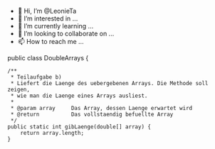 - 👋 Hi, I’m @LeonieTa
- 👀 I’m interested in ...
- 🌱 I’m currently learning ...
- 💞️ I’m looking to collaborate on ...
- 📫 How to reach me ...

<!---
LeonieTa/LeonieTa is a ✨ special ✨ repository because its `README.md` (this file) appears on your GitHub profile.
You can click the Preview link to take a look at your changes.
--->
public class DoubleArrays
{

    /**
     * Teilaufgabe b)
     * Liefert die Laenge des uebergebenen Arrays. Die Methode soll zeigen,
     * wie man die Laenge eines Arrays ausliest.
     * 
     * @param array     Das Array, dessen Laenge erwartet wird
     * @return          Das vollstaendig befuellte Array
     */
    public static int gibLaenge(double[] array) {
        return array.length;
    }
